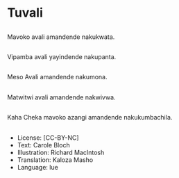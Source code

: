 # Tuvali

##
Mavoko avali amandende nakukwata.

##
Vipamba avali yayindende nakupanta.

##
Meso Avali amandende nakumona.

##
Matwitwi avali amandende nakwivwa.

##
Kaha Cheka mavoko azangi amandende nakukumbachila.

##
* License: [CC-BY-NC]
* Text: Carole Bloch
* Illustration: Richard MacIntosh
* Translation: Kaloza Masho
* Language: lue
